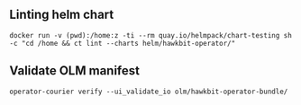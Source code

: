 ## Linting helm chart

    docker run -v (pwd):/home:z -ti --rm quay.io/helmpack/chart-testing sh -c "cd /home && ct lint --charts helm/hawkbit-operator/"

## Validate OLM manifest

    operator-courier verify --ui_validate_io olm/hawkbit-operator-bundle/

